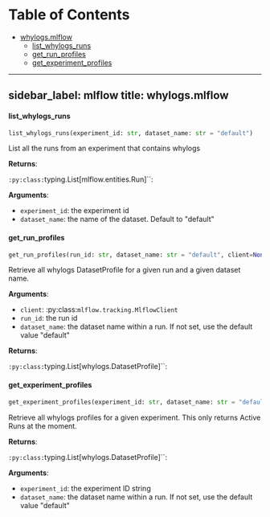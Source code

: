 # Table of Contents

* [whylogs.mlflow](#whylogs.mlflow)
  * [list\_whylogs\_runs](#whylogs.mlflow.list_whylogs_runs)
  * [get\_run\_profiles](#whylogs.mlflow.get_run_profiles)
  * [get\_experiment\_profiles](#whylogs.mlflow.get_experiment_profiles)

---
sidebar_label: mlflow
title: whylogs.mlflow
---

#### list\_whylogs\_runs

```python
list_whylogs_runs(experiment_id: str, dataset_name: str = "default")
```

List all the runs from an experiment that contains whylogs

**Returns**:

`:py:class:`typing.List[mlflow.entities.Run]``:

**Arguments**:

- `experiment_id`: the experiment id
- `dataset_name`: the name of the dataset. Default to &quot;default&quot;

#### get\_run\_profiles

```python
get_run_profiles(run_id: str, dataset_name: str = "default", client=None)
```

Retrieve all whylogs DatasetProfile for a given run and a given dataset name.

**Arguments**:

- `client`: :py:class:`mlflow.tracking.MlflowClient`
- `run_id`: the run id
- `dataset_name`: the dataset name within a run. If not set, use the default value &quot;default&quot;

**Returns**:

`:py:class:`typing.List[whylogs.DatasetProfile]``:

#### get\_experiment\_profiles

```python
get_experiment_profiles(experiment_id: str, dataset_name: str = "default")
```

Retrieve all whylogs profiles for a given experiment. This only
returns Active Runs at the moment.

**Returns**:

`:py:class:`typing.List[whylogs.DatasetProfile]``:

**Arguments**:

- `experiment_id`: the experiment ID string
- `dataset_name`: the dataset name within a run. If not set, use the default value &quot;default&quot;

